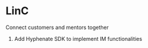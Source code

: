 # LinC
Connect customers and mentors together

1. Add Hyphenate SDK to implement IM functionalities

